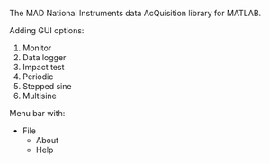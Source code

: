 The MAD National Instruments data AcQuisition library for MATLAB.

Adding GUI options:

1) Monitor
2) Data logger
3) Impact test
4) Periodic
5) Stepped sine
6) Multisine

Menu bar with:
- File
  - About
  - Help